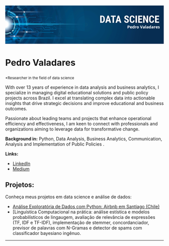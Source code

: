 <p align="center">
  <img src="Pedro Valadares.png" >
</p>

# Pedro Valadares
<sub>*Researcher in the field of data science</sub>

With over 13 years of experience in data analysis and business analytics, I specialize in managing digital educational solutions and public policy projects across Brazil. I excel at translating complex data into actionable insights that drive strategic decisions and improve educational and business outcomes. 

Passionate about leading teams and projects that enhance operational efficiency and effectiveness, I am keen to connect with professionals and organizations aiming to leverage data for transformative change.

**Background in:** Python, Data Analysis, Business Analytics, Communication, Analysis and Implementation of Public Policies .

**Links:**
* [LinkedIn](https://www.linkedin.com/in/valadarespedro/)
* [Medium](https://medium.com/mundo-analytics)


## Projetos:
Conheça meus projetos em data science e análise de dados:

* [Análise Exploratória de Dados com Python: Airbnb em Santiago (Chile)](https://github.com/Pedrovalad/Pedro_Valadares_DS/blob/main/Airbnb_Santiago%2C_An%C3%A1lise_Explorat%C3%B3ria.ipynb)
* [Linguística Computacional na prática: análise estística e modelos probabilísticos de lingaugem, avaliação de relevância de expressões (TF, IDF e TF-IDF), implementação de stemmer, concordanciador, previsor de palavras com N-Gramas e detector de spams com classificador bayesiano ingênuo.

---

